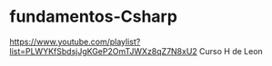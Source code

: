 # fundamentos-Csharp
https://www.youtube.com/playlist?list=PLWYKfSbdsjJgKGeP2OmTJWXz8qZ7N8xU2
Curso H de Leon
